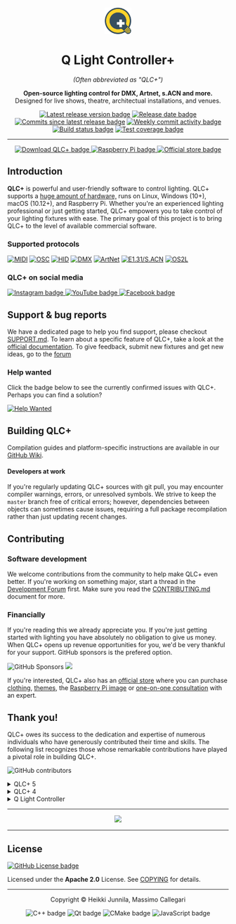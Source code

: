 <p align="center">
  <a href="https://www.qlcplus.org/">
    <img src="resources/icons/png/qlcplus.png" alt="QLC+ Logo" height="60" />
  </a>
</p>

<h1 align="center">Q Light Controller+</h1>
<p align="center"><em>(Often abbreviated as "QLC+")</em></p>
<p align="center">
  <strong>Open-source lighting control for DMX, Artnet, s.ACN and more.</strong><br/>
  Designed for live shows, theatre, architectual installations, and venues.
</p>

<p align="center">
  <a href="https://github.com/mcallegari/qlcplus/releases/latest">
    <img src="https://img.shields.io/github/v/release/mcallegari/qlcplus" alt="Latest release version badge" /></a>
  <a href="https://github.com/mcallegari/qlcplus/releases/latest">
    <img src="https://img.shields.io/github/release-date/mcallegari/qlcplus" alt="Release date badge" /></a>
  <a href="https://github.com/mcallegari/qlcplus/commits/master/">
    <img src="https://img.shields.io/github/commits-since/mcallegari/qlcplus/latest/master" alt="Commits since latest release badge" /></a>
  <a href="https://github.com/mcallegari/qlcplus/commits/master/">
    <img src="https://img.shields.io/github/commit-activity/w/mcallegari/qlcplus" alt="Weekly commit activity badge" /></a>
  <a href="https://github.com/mcallegari/qlcplus/actions">
    <img src="https://github.com/mcallegari/qlcplus/actions/workflows/build.yml/badge.svg" alt="Build status badge" /></a>
  <a href="https://coveralls.io/github/mcallegari/qlcplus?branch=master">
    <img src="https://coveralls.io/repos/github/mcallegari/qlcplus/badge.svg?branch=master" alt="Test coverage badge" /></a>
</p>

---

<p align="center">
  <a href="https://www.qlcplus.org/download">
    <img src="https://custom-icon-badges.demolab.com/badge/-Download_QLC+-blue?style=for-the-badge&logo=download&logoColor=white" alt="Download QLC+ badge" />
  </a>
  <a href="https://qlcplus.org/discover/raspberry-pi">
    <img src="https://custom-icon-badges.demolab.com/badge/-Raspberry_Pi-red?style=for-the-badge&logo=cpu&logoColor=white" alt="Raspberry Pi badge" />
  </a>
  <a href="https://merch.qlcplus.org">
    <img src="https://custom-icon-badges.demolab.com/badge/-Store-green?style=for-the-badge&logo=home&logoColor=white" alt="Official store badge" />
  </a>
</p>

## Introduction

**QLC+** is powerful and user-friendly software to control lighting. QLC+ supports a [huge amount of hardware,](https://qlcplus.org/discover/compatibility) runs on Linux, Windows (10+), macOS (10.12+), and Raspberry Pi. Whether you're an experienced lighting professional or just getting started, QLC+ empowers you to take control of your lighting fixtures with ease. The primary goal of this project is to bring QLC+ to the level of available commercial software.

### Supported protocols

[![MIDI](https://img.shields.io/badge/MIDI-%23323330.svg?style=for-the-badge&logo=midi&logoColor=%23F7DF1E)](https://docs.qlcplus.org/v4/plugins/midi)
[![OSC](https://img.shields.io/badge/OSC-%23323330.svg?style=for-the-badge&logo=aiohttp&logoColor=%23F7DF1E)](https://docs.qlcplus.org/v4/plugins/osc)
[![HID](https://img.shields.io/badge/HID-%23323330.svg?style=for-the-badge&logo=applearcade&logoColor=%23F7DF1E)](https://docs.qlcplus.org/v4/plugins/hid)
[![DMX](https://img.shields.io/badge/DMX-%23323330.svg?style=for-the-badge&logo=amazonec2&logoColor=%23F7DF1E)](https://docs.qlcplus.org/v4/plugins/dmx-usb)
[![ArtNet](https://img.shields.io/badge/ArtNet-%23323330.svg?style=for-the-badge&logo=aiohttp&logoColor=%23F7DF1E)](https://docs.qlcplus.org/v4/plugins/art-net)
[![E1.31/S.ACN](https://img.shields.io/badge/E1.31%20S.ACN-%23323330.svg?style=for-the-badge&logo=aiohttp&logoColor=%23F7DF1E)](https://docs.qlcplus.org/v4/plugins/e1-31-sacn)
[![OS2L](https://img.shields.io/badge/OS2L-%23323330.svg?style=for-the-badge&logo=aiohttp&logoColor=%23F7DF1E)](https://docs.qlcplus.org/v4/plugins/os2l)

### QLC+ on social media

<a href="https://www.instagram.com/qlcplus/">
  <img src="https://img.shields.io/badge/Instagram-%23E4405F.svg?style=flat&logo=Instagram&logoColor=white" alt="Instagram badge" />
</a>
<a href="https://www.youtube.com/watch?v=I9bccwcYQpM&">
  <img src="https://img.shields.io/badge/YouTube-%23FF0000.svg?style=flat&logo=YouTube&logoColor=white" alt="YouTube badge" />
</a>
<a href="https://www.facebook.com/qlcplus">
  <img src="https://img.shields.io/badge/Facebook-%231877F2.svg?style=flat&logo=Facebook&logoColor=white" alt="Facebook badge" />
</a>

## Support & bug reports

We have a dedicated page to help you find support, please checkout [SUPPORT.md](SUPPORT.md). To learn about a specific feature of QLC+, take a look at the [official documentation](https://docs.qlcplus.org/). To give feedback, submit new fixtures and get new ideas, go to the [forum](https://www.qlcplus.org/forum/index.php)

### Help wanted
Click the badge below to see the currently confirmed issues with QLC+. Perhaps you can find a solution?

[![Help Wanted](https://img.shields.io/github/issues/mcallegari/qlcplus/issue%20confirmed?logo=github&color=red)](https://github.com/mcallegari/qlcplus/issues?q=is%3Aopen+is%3Aissue+label%3A%22issue+confirmed%22)


## Building QLC+

Compilation guides and platform-specific instructions are available in our [GitHub Wiki](https://github.com/mcallegari/qlcplus/wiki).

#### Developers at work

If you're regularly updating QLC+ sources with git pull, you may encounter compiler warnings, errors, or unresolved symbols. We strive to keep the `master` branch free of critical errors; however, dependencies between objects can sometimes cause issues, requiring a full package recompilation rather than just updating recent changes.

## Contributing
### Software development

We welcome contributions from the community to help make QLC+ even better. If you're working on something major, start a thread in the [Development Forum](https://www.qlcplus.org/forum/viewforum.php?f=12) first. Make sure you read the [CONTRIBUTING.md](CONTRIBUTING.md) document for more.

### Financially

If you're reading this we already appreciate you. If you're just getting started with lighting you have absolutely no obligation to give us money. When QLC+ opens up revenue opportunities for you, we'd be very thankful for your support. GitHub sponsors is the prefered option.

<img src="https://img.shields.io/github/sponsors/mcallegari" alt="GitHub Sponsors"> <a href="https://github.com/sponsors/mcallegari"><img src="https://img.shields.io/badge/sponsor-30363D?logo=GitHub-Sponsors&logoColor=#white" /></a>

If you're interested, QLC+ also has an [official store](https://merch.qlcplus.org) where you can purchase [clothing](https://qlcplus-merch.myshopify.com/collections/clothing), [themes](https://qlcplus-merch.myshopify.com/collections/themes), the [Raspberry Pi image](https://qlcplus-merch.myshopify.com/products/qlc-raspberry-pi-image) or [one-on-one consultation](https://qlcplus-merch.myshopify.com/collections/training-and-support) with an expert. 



## Thank you!

QLC+ owes its success to the dedication and expertise of numerous individuals who have generously contributed their time and skills. The following list recognizes those whose remarkable contributions have played a pivotal role in building QLC+.

![GitHub contributors](https://img.shields.io/github/contributors/mcallegari/qlcplus)

<details>
<summary>QLC+ 5</summary>
    
*   Eric Arnebäck (3D preview features)
*   Santiago Benejam Torres (Catalan translation)
*   Luis García Tornel (Spanish translation)
*   Nils Van Zuijlen, Jérôme Lebleu (French translation)
*   Felix Edelmann, Florian Edelmann (fixture definitions, German translation)
*   Jannis Achstetter (German translation)
*   Dai Suetake (Japanese translation)
*   Hannes Bossuyt (Dutch translation)
*   Aleksandr Gusarov (Russian translation)
*   Vadim Syniuhin (Ukrainian translation)
*   Mateusz Kędzierski (Polish translation)

</details>

<details>
<summary>QLC+ 4</summary>

*   Jano Svitok (bugfix, new features and improvements)
*   David Garyga (bugfix, new features and improvements)
*   Lukas Jähn (bugfix, new features)
*   Robert Box (fixtures review)
*   Thomas Achtner (ENTTEC wing improvements)
*   Joep Admiraal (MIDI SysEx init messages, Dutch translation)
*   Florian Euchner (FX5 USB DMX support)
*   Stefan Riemens (new features)
*   Bartosz Grabias (new features)
*   Simon Newton, Peter Newman (OLA plugin)
*   Janosch Frank (webaccess improvements)
*   Karri Kaksonen (DMX USB Eurolite USB DMX512 Pro support)
*   Stefan Krupop (HID DMXControl Projects e.V. Nodle U1 support)
*   Nathan Durnan (RGB scripts, new features)
*   Giorgio Rebecchi (new features)
*   Florian Edelmann (code cleanup, German translation)
*   Heiko Fanieng, Jannis Achstetter (German translation)
*   NiKoyes, Jérôme Lebleu, Olivier Humbert, Nils Van Zuijlen (French translation)
*   Raymond Van Laake (Dutch translation)
*   Luis García Tornel (Spanish translation)
*   Jan Lachman (Czech translation)
*   Nuno Almeida, Carlos Eduardo Porto de Oliveira (Portuguese translation)
*   Santiago Benejam Torres (Catalan translation)
*   Koichiro Saito, Dai Suetake (Japanese translation)
</details>

<details>
<summary>Q Light Controller</summary>

*   Stefan Krumm (Bugfixes, new features)
*   Christian Suehs (Bugfixes, new features)
*   Christopher Staite (Bugfixes)
*   Klaus Weidenbach (Bugfixes, German translation)
*   Lutz Hillebrand (uDMX plugin)
*   Matthew Jaggard (Velleman plugin)
*   Ptit Vachon (French translation)
</details>

---

<p align="center">
<a href="https://github.com/mcallegari/qlcplus/graphs/contributors">
  <img src="https://contrib.rocks/image?repo=mcallegari/qlcplus" />
</a>
</p>

---


## License
<a href="https://github.com/mcallegari/qlcplus/blob/master/COPYING">
  <img alt="GitHub License badge" src="https://img.shields.io/github/license/mcallegari/qlcplus?style=flat-square" />
</a>

Licensed under the **Apache 2.0** License.  See [COPYING](COPYING) for details.

---
<p align="center">Copyright © Heikki Junnila, Massimo Callegari</p>
<p align="center">
  <img src="https://img.shields.io/badge/c++-%2300599C.svg?style=for-the-badge&logo=c%2B%2B&logoColor=white" alt="C++ badge" />
  <img src="https://img.shields.io/badge/Qt-%23217346.svg?style=for-the-badge&logo=Qt&logoColor=white" alt="Qt badge" />
  <img src="https://img.shields.io/badge/CMake-%23008FBA.svg?style=for-the-badge&logo=cmake&logoColor=white" alt="CMake badge" />
  <img src="https://img.shields.io/badge/javascript-%23323330.svg?style=for-the-badge&logo=javascript&logoColor=%23F7DF1E" alt="JavaScript badge" />
</p>
